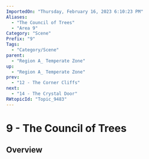 ```yaml
---
ImportedOn: "Thursday, February 16, 2023 6:10:23 PM"
Aliases:
  - "The Council of Trees"
  - "Area 9"
Category: "Scene"
Prefix: "9"
Tags:
  - "Category/Scene"
parent:
  - "Region A_ Temperate Zone"
up:
  - "Region A_ Temperate Zone"
prev:
  - "12 - The Corner Cliffs"
next:
  - "14 - The Crystal Door"
RWtopicId: "Topic_9483"
---
```

# 9 - The Council of Trees
## Overview
